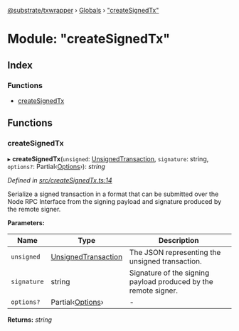[@substrate/txwrapper](../README.md) › [Globals](../globals.md) › ["createSignedTx"](_createsignedtx_.md)

# Module: "createSignedTx"

## Index

### Functions

* [createSignedTx](_createsignedtx_.md#createsignedtx)

## Functions

###  createSignedTx

▸ **createSignedTx**(`unsigned`: [UnsignedTransaction](../interfaces/_util_types_.unsignedtransaction.md), `signature`: string, `options?`: Partial‹[Options](../interfaces/_util_options_.options.md)›): *string*

*Defined in [src/createSignedTx.ts:14](https://github.com/paritytech/txwrapper/blob/9438594/src/createSignedTx.ts#L14)*

Serialize a signed transaction in a format that can be submitted over the
Node RPC Interface from the signing payload and signature produced by the
remote signer.

**Parameters:**

Name | Type | Description |
------ | ------ | ------ |
`unsigned` | [UnsignedTransaction](../interfaces/_util_types_.unsignedtransaction.md) | The JSON representing the unsigned transaction. |
`signature` | string | Signature of the signing payload produced by the remote signer.  |
`options?` | Partial‹[Options](../interfaces/_util_options_.options.md)› | - |

**Returns:** *string*
